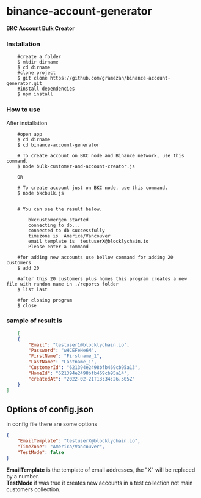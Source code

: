 # binance-account-generator
**BKC Account Bulk Creator**


### Installation
```shell
    #create a folder
    $ mkdir dirname
    $ cd dirname
    #clone project
    $ git clone https://github.com/gramezan/binance-account-generator.git
    #install dependencies 
    $ npm install
```

### How to use
 
After installation
```shell
    #open app
    $ cd dirname
    $ cd binance-account-generator
    
    # To create account on BKC node and Binance network, use this command.
    $ node bulk-customer-and-account-creator.js
    
    OR
    
    # To create account just on BKC node, use this command.
    $ node bkcbulk.js
```
    
```aaaa
    
    # You can see the result below.
    
        bkccustomergen started
        connecting to db...
        connected to db successfully
        timezone is  America/Vancouver
        email template is  testuserX@blocklychain.io
        Please enter a command
    
    #for adding new accounts use bellow command for adding 20 customers
    $ add 20
    
    #after this 20 customers plus homes this program creates a new file with random name in ./reports folder
    $ list last    
    
    #for closing program
    $ close
```

### sample of result is 
```json
    [
    {
        "Email": "testuser1@blocklychain.io",
        "Password": "wHCEFeHe6M",
        "FirstName": "Firstname_1",
        "LastName": "Lastname_1",
        "CustomerId": "621394e2498bfb469cb95a13",
        "HomeId": "621394e2498bfb469cb95a14",
        "createdAt": "2022-02-21T13:34:26.505Z"
    }
]
```

## Options of config.json
in config file there are some options
```json
{
    "EmailTemplate": "testuserX@blocklychain.io",
    "TimeZone": "America/Vancouver",
    "TestMode": false
}
```
**EmailTemplate** is the template of email addresses, the "X" will be replaced by a number.
<br>
**TestMode** if was true it creates new accounts in a test collection not main customers collection.
